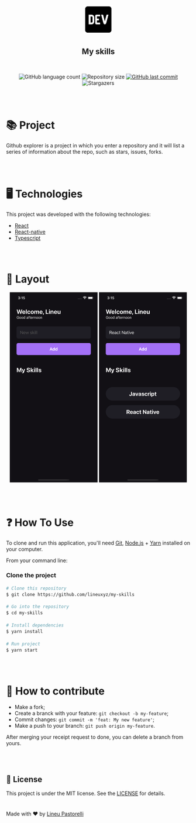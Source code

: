 <h2 align="center">
  <img alt="Github explorer" title="#GithubExplorer" src=".github/logo.png" width="80px" />
</h2>

<h2 align="center">
	My skills
</h2>

<br />

<p align="center">
  <img alt="GitHub language count" src="https://img.shields.io/github/languages/count/lineuxyz/my-skills?style=for-the-badge">

  <img alt="Repository size" src="https://img.shields.io/github/repo-size/lineuxyz/my-skills?style=for-the-badge">

  <a href="https://github.com/lineuxyz/my-skills/commits/main">
    <img alt="GitHub last commit" src="https://img.shields.io/github/last-commit/lineuxyz/my-skills?style=for-the-badge">
  </a>

  <img alt="Stargazers" src="https://img.shields.io/github/stars/lineuxyz/my-skills?style=for-the-badge" >
</p>

<br />
<br />


# 📚 Project

Github explorer is a project in which you enter a repository and it will list a series of information about the repo, such as stars, issues, forks.

<br />
<br />

# 🖥 Technologies

This project was developed with the following technologies:

- [React](https://reactjs.org)
- [React-native](https://reactnative.dev/)
- [Typescript](https://www.typescriptlang.org/)

<br />
<br />

# 🔖 Layout

<p align="center">
  <img src=".github/home.png" width="240">
  <img src=".github/home_with_skill.png" width="240">
</p>

<br />
<br />

# ❓ How To Use

To clone and run this application, you'll need [Git](https://git-scm.com), [Node.js][nodejs] + [Yarn][yarn] installed on your computer.

From your command line:

### Clone the project
```bash
# Clone this repository
$ git clone https://github.com/lineuxyz/my-skills

# Go into the repository
$ cd my-skills

# Install dependencies
$ yarn install

# Run project
$ yarn start
```

<br />
<br />

# 🤔 How to contribute

- Make a fork;
- Create a branck with your feature: `git checkout -b my-feature`;
- Commit changes: `git commit -m 'feat: My new feature'`;
- Make a push to your branch: `git push origin my-feature`.

After merging your receipt request to done, you can delete a branch from yours.

<br />
<br />

## 📜 License

This project is under the MIT license. See the [LICENSE](LICENSE.md) for details.

#

Made with ❤️ by [Lineu Pastorelli]()

[nodejs]: https://nodejs.org/
[yarn]: https://yarnpkg.com/
[vc]: https://code.visualstudio.com/
[vceditconfig]: https://marketplace.visualstudio.com/items?itemName=EditorConfig.EditorConfig
[vceslint]: https://marketplace.visualstudio.com/items?itemName=dbaeumer.vscode-eslint
[prettier]: https://marketplace.visualstudio.com/items?itemName=esbenp.prettier-vscode

